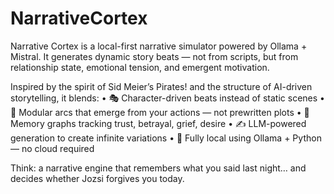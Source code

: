 # NarrativeCortex
Narrative Cortex is a local-first narrative simulator powered by Ollama + Mistral.
It generates dynamic story beats — not from scripts, but from relationship state, emotional tension, and emergent motivation.

Inspired by the spirit of Sid Meier’s Pirates! and the structure of AI-driven storytelling, it blends:
	•	🎭 Character-driven beats instead of static scenes
	•	🧩 Modular arcs that emerge from your actions — not prewritten plots
	•	🧠 Memory graphs tracking trust, betrayal, grief, desire
	•	✍️ LLM-powered generation to create infinite variations
	•	🚀 Fully local using Ollama + Python — no cloud required

Think: a narrative engine that remembers what you said last night…
and decides whether Jozsi forgives you today.

